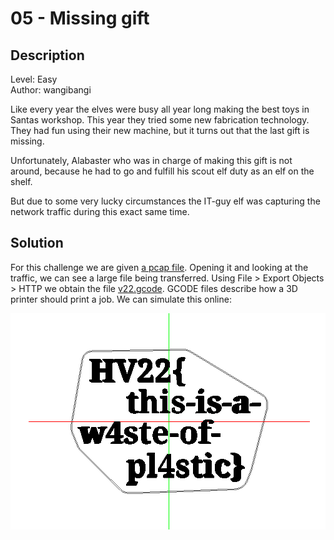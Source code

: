 # 05 - Missing gift

## Description

Level: Easy<br/>
Author: wangibangi

Like every year the elves were busy all year long making the best toys in Santas workshop. This year they tried some new
fabrication technology. They had fun using their new machine, but it turns out that the last gift is missing.

Unfortunately, Alabaster who was in charge of making this gift is not around, because he had to go and fulfill his scout
elf duty as an elf on the shelf.

But due to some very lucky circumstances the IT-guy elf was capturing the network traffic during this exact same time.

## Solution

For this challenge we are given [a pcap file](tcpdump.pcap). Opening it and looking at the traffic, we can see a large
file being transferred. Using File > Export Objects > HTTP we obtain the file [v22.gcode](hv22.gcode). GCODE files
describe how a 3D printer should print a job. We can simulate this online:

![image.png](image.png)
